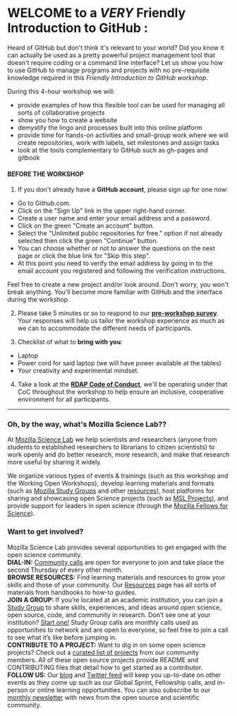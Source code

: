 # WELCOME to a _VERY_ Friendly Introduction to GitHub :

Heard of GitHub but don't think it's relevant to your world?  Did you know it can actually be used as a pretty powerful project management tool that doesn't require coding or a command line interface?  Let us show you how to use GitHub to manage programs and projects with no pre-requisite knowledge required in this *Friendly Introduction to GitHub workshop*.

During this 4-hour workshop we will:
* provide examples of how this flexible tool can be used for managing all sorts of collaborative projects 
* show you how to create a website
* demystify the lingo and processes built into this online platform
* provide time for hands-on activities and small-group work where we will create repositories, work with labels, set milestones and assign tasks
* look at the tools complementary to GitHub such as gh-pages and gitbook

#### BEFORE THE WORKSHOP
1. If you don't already have a **GitHub account**, please sign up for one now: 
  * Go to Github.com.  
  * Click on the "Sign Up" link in the upper right-hand corner. 
  * Create a user name and enter your email address and a password.
  * Click on the green "Create an account" button.
  * Select the "Unlimited public repositories for free." option if not already selected then click the green "Continue" button.
  * You can choose whether or not to answer the questions on the next page or click the blue link for "Skip this step".
  * At this point you need to verify the email address by going in to the email account you registered and following the verification instructions.  
  
Feel free to create a new project and/or look around.  Don't worry, you won't break anything.  You'll become more familiar with GitHub and the interface during the workshop.

2. Please take 5 minutes or so to respond to our [**pre-workshop survey**](https://docs.google.com/forms/d/e/1FAIpQLSft9j-VxZdqszo747JBtigIggkWDoe17H8SrYj12IpR6NK7Fg/viewform?usp=sf_link).  Your responses will help us tailor the workshop experience as much as we can to accommodate the different needs of participants.

3. Checklist of what to **bring with you**:
  * Laptop
  * Power cord for said laptop (we will have power available at the tables)
  * Your creativity and experimental mindset.
  
4. Take a look at the [**RDAP Code of Conduct**](http://www.asis.org/rdap/code-of-conduct/), we'll be operating under that CoC throughout the workshop to help ensure an inclusive, cooperative environment for all participants.

***

### Oh, by the way, what's Mozilla Science Lab?? 
At [Mozilla Science Lab](https://science.mozilla.org/) we help scientists and researchers (anyone from students to established researchers to librarians to citizen scientists) to work openly and do better research, more research, and make that research more useful by sharing it widely.

We organize various types of events & trainings (such as this workshop and the Working Open Workshops), develop learning materials and formats (such as [Mozilla Study Groups](https://science.mozilla.org/programs/studygroups) and other [resources](https://science.mozilla.org/resources)), host platforms for sharing and showcasing open Science projects (such as [MSL Projects](https://science.mozilla.org/projects)), and provide support for leaders in open science (through the [Mozilla Fellows for Science](https://science.mozilla.org/programs/fellowships)).

### Want to get involved?
Mozilla Science Lab provides several opportunities to get engaged with the open science community.  
**DIAL-IN:** [Community calls](https://wiki.mozilla.org/ScienceLab/Calls) are open for everyone to join and take place the second Thursday of every other month.  
**BROWSE RESOURCES:** Find learning materials and resources to grow your skills and those of your community.  Our [Resources](https://science.mozilla.org/resources) page has all sorts of materials from handbooks to how-to guides.  
**JOIN A GROUP:** If you’re located at an academic institution, you can join a [Study Group](https://science.mozilla.org/programs/studygroups) to share skills, experiences, and ideas around open science, open source, code, and community in research.  Don’t see one at your institution? [Start one!](https://science.mozilla.org/programs/studygroups/run)  Study Group calls are monthly calls used as opportunities to network and are open to everyone, so feel free to join a call to see what it’s like before jumping in.  
**CONTRIBUTE TO A PROJECT:** Want to dig in on some open science projects?  Check out a [curated list of projects](https://science.mozilla.org/projects) from our community members.  All of these open source projects provide README and CONTRIBUTING files that detail how to get started as a contributor.  
**FOLLOW US:** Our [blog](https://science.mozilla.org/blog) and [Twitter feed](https://twitter.com/MozillaScience) will keep you up-to-date on other events as they come up such as our Global Sprint, Fellowship calls, and in-person or online learning opportunities.  You can also subscribe to our [monthly newsletter](http://tinyletter.com/sciencelab) with news from the open source and scientific community.
